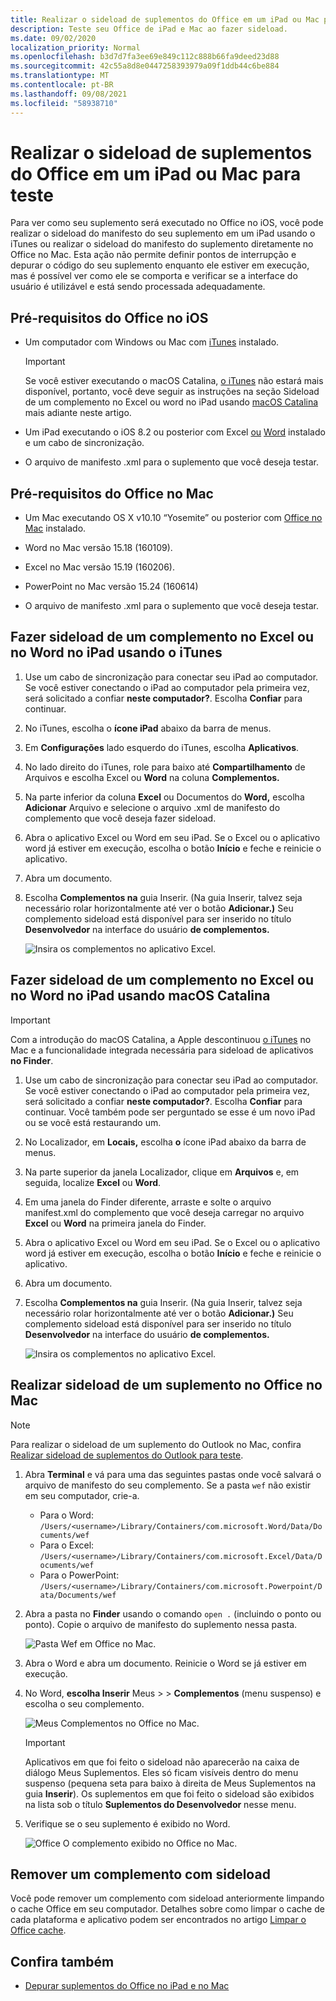 ```yaml
---
title: Realizar o sideload de suplementos do Office em um iPad ou Mac para teste
description: Teste seu Office de iPad e Mac ao fazer sideload.
ms.date: 09/02/2020
localization_priority: Normal
ms.openlocfilehash: b3d7d7fa3ee69e849c112c888b66fa9deed23d88
ms.sourcegitcommit: 42c55a8d8e0447258393979a09f1ddb44c6be884
ms.translationtype: MT
ms.contentlocale: pt-BR
ms.lasthandoff: 09/08/2021
ms.locfileid: "58938710"
---
```

# <a name="sideload-office-add-ins-on-ipad-and-mac-for-testing"></a>Realizar o sideload de suplementos do Office em um iPad ou Mac para teste

Para ver como seu suplemento será executado no Office no iOS, você pode realizar o sideload do manifesto do seu suplemento em um iPad usando o iTunes ou realizar o sideload do manifesto do suplemento diretamente no Office no Mac. Esta ação não permite definir pontos de interrupção e depurar o código do seu suplemento enquanto ele estiver em execução, mas é possível ver como ele se comporta e verificar se a interface do usuário é utilizável e está sendo processada adequadamente.

## <a name="prerequisites-for-office-on-ios"></a>Pré-requisitos do Office no iOS

- Um computador com Windows ou Mac com [iTunes](https://www.apple.com/itunes/download/) instalado.
  > [!IMPORTANT]
  > Se você estiver executando o macOS Catalina, [o iTunes](https://support.apple.com/HT210200) não estará mais disponível, portanto, você deve seguir as instruções na seção Sideload de um complemento no Excel ou word no iPad usando [macOS Catalina](#sideload-an-add-in-on-excel-or-word-on-ipad-using-macos-catalina) mais adiante neste artigo.

- Um iPad executando o iOS 8.2 ou posterior com Excel [ou](https://apps.apple.com/app/microsoft-excel/id586683407) [Word](https://apps.apple.com/app/microsoft-word/id586447913) instalado e um cabo de sincronização.

- O arquivo de manifesto .xml para o suplemento que você deseja testar.

## <a name="prerequisites-for-office-on-mac"></a>Pré-requisitos do Office no Mac

- Um Mac executando OS X v10.10 “Yosemite” ou posterior com [Office no Mac](https://products.office.com/buy/compare-microsoft-office-products?tab=omac) instalado.

- Word no Mac versão 15.18 (160109).

- Excel no Mac versão 15.19 (160206).

- PowerPoint no Mac versão 15.24 (160614)

- O arquivo de manifesto .xml para o suplemento que você deseja testar.

## <a name="sideload-an-add-in-on-excel-or-word-on-ipad-using-itunes"></a>Fazer sideload de um complemento no Excel ou no Word no iPad usando o iTunes

1. Use um cabo de sincronização para conectar seu iPad ao computador. Se você estiver conectando o iPad ao computador pela primeira vez, será solicitado a confiar **neste computador?**. Escolha **Confiar** para continuar.

2. No iTunes, escolha o **ícone iPad** abaixo da barra de menus.

3. Em **Configurações** lado esquerdo do iTunes, escolha **Aplicativos**.

4. No lado direito do iTunes, role para baixo  até **Compartilhamento** de Arquivos e escolha Excel ou **Word** na coluna **Complementos.**

5. Na parte inferior da coluna **Excel** ou Documentos do **Word,** escolha **Adicionar** Arquivo e selecione o arquivo .xml de manifesto do complemento que você deseja fazer sideload.

6. Abra o aplicativo Excel ou Word em seu iPad. Se o Excel ou o aplicativo word já estiver em execução, escolha o botão **Início** e feche e reinicie o aplicativo.

7. Abra um documento.

8. Escolha **Complementos na**  guia Inserir. (Na guia Inserir, talvez seja necessário rolar horizontalmente até ver o botão **Adicionar.)**  Seu complemento sideload está disponível para ser inserido no título **Desenvolvedor** na interface do usuário **de complementos.**

    ![Insira os complementos no aplicativo Excel.](../images/excel-insert-add-in.png)

## <a name="sideload-an-add-in-on-excel-or-word-on-ipad-using-macos-catalina"></a>Fazer sideload de um complemento no Excel ou no Word no iPad usando macOS Catalina

> [!IMPORTANT]
> Com a introdução do macOS Catalina, a Apple descontinuou [o iTunes](https://support.apple.com/HT210200) no Mac e a funcionalidade integrada necessária para sideload de aplicativos **no Finder**.

1. Use um cabo de sincronização para conectar seu iPad ao computador. Se você estiver conectando o iPad ao computador pela primeira vez, será solicitado a confiar **neste computador?**. Escolha **Confiar** para continuar. Você também pode ser perguntado se esse é um novo iPad ou se você está restaurando um.

2. No Localizador, em **Locais,** escolha **o** ícone iPad abaixo da barra de menus.

3. Na parte superior da janela Localizador, clique em **Arquivos** e, em seguida, localize **Excel** ou **Word**.

4. Em uma janela do Finder diferente, arraste e solte o arquivo manifest.xml do complemento que você deseja carregar no arquivo **Excel** ou **Word** na primeira janela do Finder.

5. Abra o aplicativo Excel ou Word em seu iPad. Se o Excel ou o aplicativo word já estiver em execução, escolha o botão **Início** e feche e reinicie o aplicativo.

6. Abra um documento.

7. Escolha **Complementos na**  guia Inserir. (Na guia Inserir, talvez seja necessário rolar horizontalmente até ver o botão **Adicionar.)**  Seu complemento sideload está disponível para ser inserido no título **Desenvolvedor** na interface do usuário **de complementos.**

    ![Insira os complementos no aplicativo Excel.](../images/excel-insert-add-in.png)

## <a name="sideload-an-add-in-in-office-on-mac"></a>Realizar sideload de um suplemento no Office no Mac

> [!NOTE]
> Para realizar o sideload de um suplemento do Outlook no Mac, confira [Realizar sideload de suplementos do Outlook para teste](../outlook/sideload-outlook-add-ins-for-testing.md).

1. Abra **Terminal** e vá para uma das seguintes pastas onde você salvará o arquivo de manifesto do seu complemento. Se a pasta `wef` não existir em seu computador, crie-a.

    - Para o Word:  `/Users/<username>/Library/Containers/com.microsoft.Word/Data/Documents/wef`
    - Para o Excel:  `/Users/<username>/Library/Containers/com.microsoft.Excel/Data/Documents/wef`
    - Para o PowerPoint: `/Users/<username>/Library/Containers/com.microsoft.Powerpoint/Data/Documents/wef`

2. Abra a pasta no **Finder** usando o comando `open .` (incluindo o ponto ou ponto). Copie o arquivo de manifesto do suplemento nessa pasta.

    ![Pasta Wef em Office no Mac.](../images/all-my-files.png)

3. Abra o Word e abra um documento. Reinicie o Word se já estiver em execução.

4. No Word, **escolha Inserir** Meus  >    >  **Complementos** (menu suspenso) e escolha o seu complemento.

    ![Meus Complementos no Office no Mac.](../images/my-add-ins-wikipedia.png)

    > [!IMPORTANT]
    > Aplicativos em que foi feito o sideload não aparecerão na caixa de diálogo Meus Suplementos. Eles só ficam visíveis dentro do menu suspenso (pequena seta para baixo à direita de Meus Suplementos na guia **Inserir**). Os suplementos em que foi feito o sideload são exibidos na lista sob o título **Suplementos do Desenvolvedor** nesse menu.

5. Verifique se o seu suplemento é exibido no Word.

    ![Office O complemento exibido no Office no Mac.](../images/lorem-ipsum-wikipedia.png)

## <a name="remove-a-sideloaded-add-in"></a>Remover um complemento com sideload

Você pode remover um complemento com sideload anteriormente limpando o cache Office em seu computador. Detalhes sobre como limpar o cache de cada plataforma e aplicativo podem ser encontrados no artigo [Limpar o Office cache](clear-cache.md).

## <a name="see-also"></a>Confira também

- [Depurar suplementos do Office no iPad e no Mac](debug-office-add-ins-on-ipad-and-mac.md)
